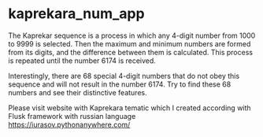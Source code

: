 # kaprekara_num_app

<p>The Kaprekar sequence is a process in which any 4-digit number from 1000 to 9999 is selected. Then the maximum and minimum numbers are formed from its digits, and the difference between them is calculated. This process is repeated until the number 6174 is received.</p>
    <p>Interestingly, there are 68 special 4-digit numbers that do not obey this sequence and will not result in the number 6174. Try to find these 68 numbers and see their distinctive features.</p>
</div>

Please visit website with Kaprekara tematic which I created according with Flusk framework
with russian language
https://iurasov.pythonanywhere.com/
